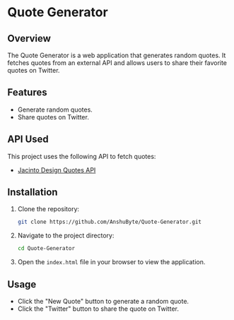 # Quote Generator

## Overview
The Quote Generator is a web application that generates random quotes. It fetches quotes from an external API and allows users to share their favorite quotes on Twitter.

## Features
- Generate random quotes.
- Share quotes on Twitter.

## API Used
This project uses the following API to fetch quotes:
- [Jacinto Design Quotes API](https://jacintodesign.github.io/quotes-api/data/quotes.json)

## Installation

1. Clone the repository:
    ```sh
    git clone https://github.com/AnshuByte/Quote-Generator.git
    ```
2. Navigate to the project directory:
    ```sh
    cd Quote-Generator
    ```
3. Open the `index.html` file in your browser to view the application.

## Usage

- Click the "New Quote" button to generate a random quote.
- Click the "Twitter" button to share the quote on Twitter.



